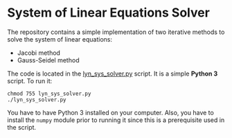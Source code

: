 # System of Linear Equations Solver

The repository contains a simple implementation of two iterative methods to solve the system of linear equations:

* Jacobi method
* Gauss-Seidel method

The code is located in the [lyn_sys_solver.py](lyn_sys_solver.py) script. It is a simple **Python 3** script. To run it:

``` shell
chmod 755 lyn_sys_solver.py
./lyn_sys_solver.py
```

You have to have Python 3 installed on your computer. Also, you have to install the `numpy` module prior to running it since this is a prerequisite used in the script.
